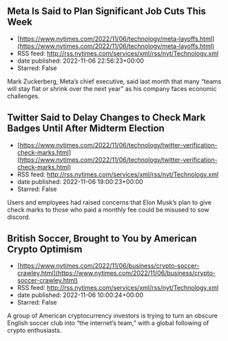 ## Meta Is Said to Plan Significant Job Cuts This Week
 - [https://www.nytimes.com/2022/11/06/technology/meta-layoffs.html](https://www.nytimes.com/2022/11/06/technology/meta-layoffs.html)
 - RSS feed: http://rss.nytimes.com/services/xml/rss/nyt/Technology.xml
 - date published: 2022-11-06 22:56:23+00:00
 - Starred: False

Mark Zuckerberg, Meta’s chief executive, said last month that many “teams will stay flat or shrink over the next year” as his company faces economic challenges.

## Twitter Said to Delay Changes to Check Mark Badges Until After Midterm Election
 - [https://www.nytimes.com/2022/11/06/technology/twitter-verification-check-marks.html](https://www.nytimes.com/2022/11/06/technology/twitter-verification-check-marks.html)
 - RSS feed: http://rss.nytimes.com/services/xml/rss/nyt/Technology.xml
 - date published: 2022-11-06 19:00:23+00:00
 - Starred: False

Users and employees had raised concerns that Elon Musk’s plan to give check marks to those who paid a monthly fee could be misused to sow discord.

## British Soccer, Brought to You by American Crypto Optimism
 - [https://www.nytimes.com/2022/11/06/business/crypto-soccer-crawley.html](https://www.nytimes.com/2022/11/06/business/crypto-soccer-crawley.html)
 - RSS feed: http://rss.nytimes.com/services/xml/rss/nyt/Technology.xml
 - date published: 2022-11-06 10:00:24+00:00
 - Starred: False

A group of American cryptocurrency investors is trying to turn an obscure English soccer club into “the internet’s team,” with a global following of crypto enthusiasts.

